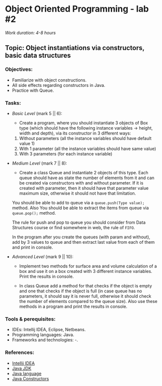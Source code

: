 # Object Oriented Programming - lab #2

_Work duration: 4-8 hours_

## Topic: Object instantiations via constructors, basic data structures

### Objectives:
  - Familiarize with object constructions.
  - All side effects regarding constructors in Java.
  - Practice with Queue.
  
### Tasks:

  - _Basic Level_ (mark 5 || 6):
    - Create a program, where you should instantiate 3 objects of Box type (which should have the following instance variables -> height, width and depth), via its constructor in 3 different ways: 

    1. Without parameters (all the instance variables should have default value 1)
    2. With 1 parameter (all the instance variables should have same value)
    3. With 3 parameters (for each instance variable)
    
 - _Medium Level_ (mark 7 || 8):
    - Create a class Queue and instantiate 2 objects of this type. Each queue should have as state the number of elements from it and can be created via constructors with and without parameter. If it is created with parameter, then it should have that parameter value maximum size, otherwise it should not have that limitation.
    
    You should be able to add to queue via a `queue.push(Type value);` method. Also You should be able to extract the items from queue via `queue.pop();` method.
    
    The rule for push and pop to queue you should consider from Data Structures course or find somewhere in web, the rule of `FIFO`.
    
    In the program after you create the queues (with param and without), add by 3 values to queue and then extract last value from each of them and print in console.
    
  - _Advanced Level_ (mark 9 || 10):
    - Implement two methods for surface area and volume calculation of a box and use it on a box created with 3 different instance variables. Print the results in console.
    
    - In class Queue add a method for that checks if the object is empty and one that checks if the object is full (in case queue has no parameters, it should say it is never full, otherwise it should check the number of elements compared to the queue size). Also use these methods in a program and print the results in console.

### Tools & perequisites:
  - IDEs: Intellij IDEA, Eclipse, Netbeans.
  - Programming languages: Java. 
  - Frameworks and technologies: -.


### References:
  - [Intellij IDEA](https://www.jetbrains.com/idea/)
  - [Java JDK](https://www.oracle.com/technetwork/java/javase/downloads/jdk8-downloads-2133151.html)
  - [Java language](https://www.tutorialspoint.com/java/)
  - [Java Constructors](https://www.tutorialspoint.com/java/java_constructors.htm)
  
